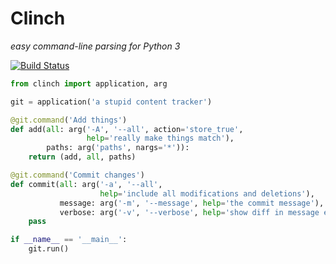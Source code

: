 Clinch
======

*easy command-line parsing for Python 3*

[![Build Status](https://travis-ci.org/enaeseth/clinch.svg?branch=master)](https://travis-ci.org/enaeseth/clinch)

```python
from clinch import application, arg

git = application('a stupid content tracker')

@git.command('Add things')
def add(all: arg('-A', '--all', action='store_true',
                 help='really make things match'),
        paths: arg('paths', nargs='*')):
    return (add, all, paths)

@git.command('Commit changes')
def commit(all: arg('-a', '--all',
                    help='include all modifications and deletions'),
           message: arg('-m', '--message', help='the commit message'),
           verbose: arg('-v', '--verbose', help='show diff in message editor')):
    pass

if __name__ == '__main__':
    git.run()
```
